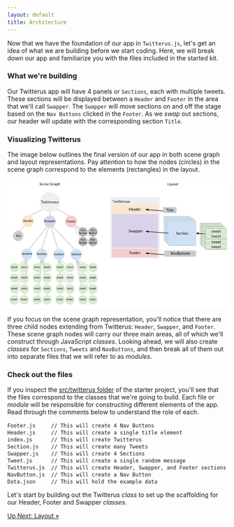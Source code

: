 ```yaml
---
layout: default
title: Architecture
---
```


<span class="intro-graf">Now that we have the foundation of our app in `Twitterus.js`, let's get an idea of what we are building before we start coding. Here, we will break down our app and familiarize you with the files included in the started kit.</span>

### What we're building

Our Twitterus app will have 4 panels or `Sections`, each with multiple tweets. These sections will be displayed between a `Header` and `Footer` in the area that we'll call `Swapper`. The `Swapper` will move sections on and off the stage based on the `Nav Buttons` clicked in the `Footer`. As we _swap_ out sections, our header will update with the corresponding section `Title`. 


### Visualizing Twitterus

The image below outlines the final version of our app in both scene graph and layout representations. Pay attention to how the nodes (circles) in the scene graph correspond to the elements (rectangles) in the layout.

![Scene&Layout](./assets/images/SceneandLayout.png)

If you focus on the scene graph representation, you'll notice that there are three child nodes extending from Twitterus: `Header`, `Swapper`, and `Footer`. These scene graph nodes will carry our three main areas, all of which we'll construct through JavaScript  _classes_. Looking ahead, we will also create _classes_ for `Sections`, `Tweets` and `NavButtons`, and then break all of them out into separate files that we will refer to as _modules_.

### Check out the files

If you inspect the [src/twitterus folder](https://github.famo.us/morganplant/twitterus-starter-kit/tree/master/src/twitterus) of the starter project, you'll see that the files correspond to the classes that we're going to build. Each file or _module_ will be responsible for constructing different elements of the app. Read through the comments below to understand the role of each.
    
    Footer.js     // This will create 4 Nav Buttons 
    Header.js     // This will create a single title element
    index.js      // This will create Twitterus
    Section.js    // This will create many Tweets
    Swapper.js    // This will create 4 Sections
    Tweet.js      // This will create a single random message
    Twitterus.js  // This will create Header, Swapper, and Footer sections
    NavButton.js  // This will create a Nav Button
    Data.json     // This will hold the example data

Let's start by building out the Twitterus _class_ to set up the scaffolding for our Header, Footer and Swapper _classes_.

<span class="cta">[Up Next: Layout &raquo;](./Layout.html)</span>
